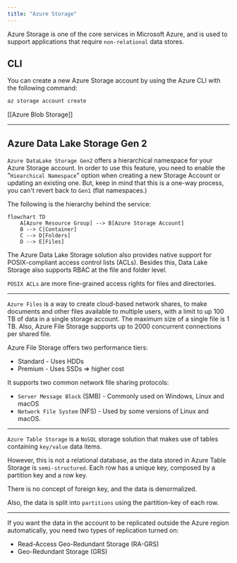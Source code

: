 ```yaml
---
title: "Azure Storage"
---
```

Azure Storage is one of the core services in Microsoft Azure, and is used to support applications that require `non-relational` data stores.

## CLI
You can create a new Azure Storage account by using the Azure CLI with the following command:

```powershell
az storage account create
```

[[Azure Blob Storage]]

---
## Azure Data Lake Storage Gen 2
`Azure DataLake Storage Gen2` offers a hierarchical namespace for your Azure Storage account. In order to use this feature, you need to enable the "`Hiearchical Namespace`" option when creating a new Storage Account or updating an existing one. But, keep in mind that this is a one-way process, you can't revert back to `Gen1` (flat namespaces.)

The following is the hierarchy behind the service:
```mermaid
flowchart TD
	A[Azure Resource Group] --> B[Azure Storage Account]
	B --> C[Container]
	C --> D[Folders]
	D --> E[Files]
```

The Azure Data Lake Storage solution also provides native support for POSIX-compliant access control lists (ACLs). Besides this, Data Lake Storage also supports RBAC at the file and folder level.

`POSIX ACLs` are more fine-grained access rights for files and directories. 

---

`Azure Files` is a way to create cloud-based network shares, to make documents and other files available to multiple users, with a limit to up 100 TB of data in a single storage account. The maximum size of a single file is 1 TB. Also, Azure File Storage supports up to 2000 concurrent connections per shared file.

Azure File Storage offers two performance tiers:
- Standard - Uses HDDs
- Premium - Uses SSDs => higher cost

It supports two common network file sharing protocols:
- `Server Message Block` (SMB) - Commonly used on Windows, Linux and macOS
- `Network File System` (NFS) - Used by some versions of Linux and macOS.

---

`Azure Table Storage` is a `NoSQL` storage solution that makes use of tables containing `key/value` data items.

However, this is not a relational database, as the data stored in Azure Table Storage is `semi-structured`. Each row has a unique key, composed by a partition key and a row key.

There is no concept of foreign key, and the data is denormalized.

Also, the data is split into `partitions` using the partition-key of each row.

---

If you want the data in the account to be replicated outside the Azure region automatically, you need two types of replication turned on:
- Read-Access Geo-Redundant Storage (RA-GRS)
- Geo-Redundant Storage (GRS)